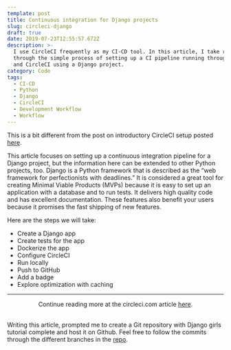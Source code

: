 ```yaml
---
template: post
title: Continuous integration for Django projects
slug: circleci-django
draft: true
date: 2019-07-23T12:55:57.672Z
description: >-
  I use CircleCI frequently as my CI-CD tool. In this article, I take readers
  through the simple process of setting up a CI pipeline running through Github
  and CircleCI using a Django project.
category: Code
tags:
  - CI-CD
  - Python
  - Django
  - CircleCI
  - Development Workflow
  - Workflow
---
```

This is a bit different from the post on introductory CircleCI setup posted [here](https://stanmd.tk/ci-github-and-circleci).

This article focuses on setting up a continuous integration pipeline for a Django project, but the information here can be extended to other Python projects, too. Django is a Python framework that is described as the “web framework for perfectionists with deadlines.” It is considered a great tool for creating Minimal Viable Products (MVPs) because it is easy to set up an application with a database and to run tests. It delivers high quality code and has excellent documentation. These features also benefit your users because it promises the fast shipping of new features.

Here are the steps we will take:

* Create a Django app
* Create tests for the app
* Dockerize the app
* Configure CircleCI
* Run locally
* Push to GitHub
* Add a badge
* Explore optimization with caching


---
<center>
Continue reading more at the circleci.com article <a href="http://bit.ly/2MHirJU" target="_blank">here</a>.
</center>
<br>

Writing this article, prompted me to create a Git repository with Django girls tutorial complete and host it on Github. Feel free to follow the commits through the different branches in the [repo](http://bit.ly/2OVjmJc).
